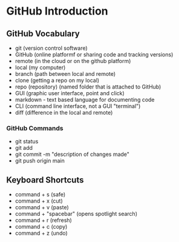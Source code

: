 # GitHub Introduction

## GitHub Vocabulary
- git (version control software)
- GitHub (online platformf or sharing code and tracking versions)
- remote (in the cloud or on the github platform)
- local (my computer)
- branch (path between local and remote)
- clone (getting a repo on my local)
- repo (repository) (named folder that is attached to GitHub)
- GUI (graphic user interface, point and click)
- markdown - text based language for documenting code
- CLI (command line interface, not a GUI "terminal")
- diff (difference in the local and remote)

### GitHub Commands 
- git status 
- git add <filename>
- git commit -m "description of changes made"
- git push origin main

## Keyboard Shortcuts 
- command + s (safe)
- command + x (cut)
- command + v (paste)
- command + "spacebar" (opens spotlight search)
- command + r (refresh)
- command + c (copy)
- command + z (undo)